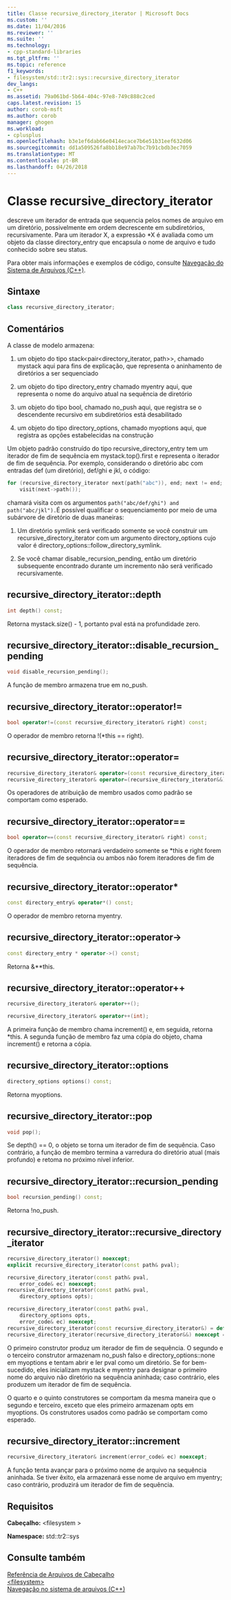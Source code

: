 ```yaml
---
title: Classe recursive_directory_iterator | Microsoft Docs
ms.custom: ''
ms.date: 11/04/2016
ms.reviewer: ''
ms.suite: ''
ms.technology:
- cpp-standard-libraries
ms.tgt_pltfrm: ''
ms.topic: reference
f1_keywords:
- filesystem/std::tr2::sys::recursive_directory_iterator
dev_langs:
- C++
ms.assetid: 79a061bd-5b64-404c-97e8-749c888c2ced
caps.latest.revision: 15
author: corob-msft
ms.author: corob
manager: ghogen
ms.workload:
- cplusplus
ms.openlocfilehash: b3e1ef6dab66e0414ecace7b6e51b31eef632d06
ms.sourcegitcommit: dd1a509526fa8bb18e97ab7bc7b91cbdb3ec7059
ms.translationtype: MT
ms.contentlocale: pt-BR
ms.lasthandoff: 04/26/2018
---
```

# <a name="recursivedirectoryiterator-class"></a>Classe recursive_directory_iterator

descreve um iterador de entrada que sequencia pelos nomes de arquivo em um diretório, possivelmente em ordem decrescente em subdiretórios, recursivamente. Para um iterador X, a expressão *X é avaliada como um objeto da classe directory_entry que encapsula o nome de arquivo e tudo conhecido sobre seu status.

Para obter mais informações e exemplos de código, consulte [Navegação do Sistema de Arquivos (C++)](../standard-library/file-system-navigation.md).

## <a name="syntax"></a>Sintaxe

```cpp
class recursive_directory_iterator;
```

## <a name="remarks"></a>Comentários

A classe de modelo armazena:

1. um objeto do tipo stack<pair\<directory_iterator, path>>, chamado mystack aqui para fins de explicação, que representa o aninhamento de diretórios a ser sequenciado

1. um objeto do tipo directory_entry chamado myentry aqui, que representa o nome do arquivo atual na sequência de diretório

1. um objeto do tipo bool, chamado no_push aqui, que registra se o descendente recursivo em subdiretórios está desabilitado

1. um objeto do tipo directory_options, chamado myoptions aqui, que registra as opções estabelecidas na construção

Um objeto padrão construído do tipo recursive_directory_entry tem um iterador de fim de sequência em mystack.top().first e representa o iterador de fim de sequência. Por exemplo, considerando o diretório abc com entradas def (um diretório), def/ghi e jkl, o código:

```cpp
for (recursive_directory_iterator next(path("abc")), end; next != end; ++next)
    visit(next->path());
```

chamará visita com os argumentos `path("abc/def/ghi") and path("abc/jkl").`É possível qualificar o sequenciamento por meio de uma subárvore de diretório de duas maneiras:

1. Um diretório symlink será verificado somente se você construir um recursive_directory_iterator com um argumento directory_options cujo valor é directory_options::follow_directory_symlink.

1. Se você chamar disable_recursion_pending, então um diretório subsequente encontrado durante um incremento não será verificado recursivamente.

## <a name="recursivedirectoryiteratordepth"></a>recursive_directory_iterator::depth

```cpp
int depth() const;
```

Retorna mystack.size() - 1, portanto pval está na profundidade zero.

## <a name="recursivedirectoryiteratordisablerecursionpending"></a>recursive_directory_iterator::disable_recursion_pending

```cpp
void disable_recursion_pending();
```

A função de membro armazena true em no_push.

## <a name="recursivedirectoryiteratoroperator"></a>recursive_directory_iterator::operator!=

```cpp
bool operator!=(const recursive_directory_iterator& right) const;
```

O operador de membro retorna !(*this == right).

## <a name="recursivedirectoryiteratoroperator"></a>recursive_directory_iterator::operator=

```cpp
recursive_directory_iterator& operator=(const recursive_directory_iterator&) = default;
recursive_directory_iterator& operator=(recursive_directory_iterator&&) noexcept = default;
```

Os operadores de atribuição de membro usados como padrão se comportam como esperado.

## <a name="recursivedirectoryiteratoroperator"></a>recursive_directory_iterator::operator==

```cpp
bool operator==(const recursive_directory_iterator& right) const;
```

O operador de membro retornará verdadeiro somente se *this e right forem iteradores de fim de sequência ou ambos não forem iteradores de fim de sequência.

## <a name="recursivedirectoryiteratoroperator"></a>recursive_directory_iterator::operator*

```cpp
const directory_entry& operator*() const;
```

O operador de membro retorna myentry.

## <a name="recursivedirectoryiteratoroperator-"></a>recursive_directory_iterator::operator->

```cpp
const directory_entry * operator->() const;
```

Retorna &**this.

## <a name="recursivedirectoryiteratoroperator"></a>recursive_directory_iterator::operator++

```cpp
recursive_directory_iterator& operator++();

recursive_directory_iterator& operator++(int);
```

A primeira função de membro chama increment() e, em seguida, retorna *this. A segunda função de membro faz uma cópia do objeto, chama increment() e retorna a cópia.

## <a name="recursivedirectoryiteratoroptions"></a>recursive_directory_iterator::options

```cpp
directory_options options() const;
```

Retorna myoptions.

## <a name="recursivedirectoryiteratorpop"></a>recursive_directory_iterator::pop

```cpp
void pop();
```

Se depth() == 0, o objeto se torna um iterador de fim de sequência. Caso contrário, a função de membro termina a varredura do diretório atual (mais profundo) e retoma no próximo nível inferior.

## <a name="recursivedirectoryiteratorrecursionpending"></a>recursive_directory_iterator::recursion_pending

```cpp
bool recursion_pending() const;
```

Retorna !no_push.

## <a name="recursivedirectoryiteratorrecursivedirectoryiterator"></a>recursive_directory_iterator::recursive_directory_iterator

```cpp
recursive_directory_iterator() noexcept;
explicit recursive_directory_iterator(const path& pval);

recursive_directory_iterator(const path& pval,
    error_code& ec) noexcept;
recursive_directory_iterator(const path& pval,
    directory_options opts);

recursive_directory_iterator(const path& pval,
    directory_options opts,
    error_code& ec) noexcept;
recursive_directory_iterator(const recursive_directory_iterator&) = default;
recursive_directory_iterator(recursive_directory_iterator&&) noexcept = default;
```

O primeiro construtor produz um iterador de fim de sequência. O segundo e o terceiro construtor armazenam no_push falso e directory_options::none em myoptions e tentam abrir e ler pval como um diretório. Se for bem-sucedido, eles inicializam mystack e myentry para designar o primeiro nome do arquivo não diretório na sequência aninhada; caso contrário, eles produzem um iterador de fim de sequência.

O quarto e o quinto construtores se comportam da mesma maneira que o segundo e terceiro, exceto que eles primeiro armazenam opts em myoptions. Os construtores usados como padrão se comportam como esperado.

## <a name="recursivedirectoryiteratorincrement"></a>recursive_directory_iterator::increment

```cpp
recursive_directory_iterator& increment(error_code& ec) noexcept;
```

A função tenta avançar para o próximo nome de arquivo na sequência aninhada. Se tiver êxito, ela armazenará esse nome de arquivo em myentry; caso contrário, produzirá um iterador de fim de sequência.

## <a name="requirements"></a>Requisitos

**Cabeçalho:** \<filesystem >

**Namespace:** std::tr2::sys

## <a name="see-also"></a>Consulte também

[Referência de Arquivos de Cabeçalho](../standard-library/cpp-standard-library-header-files.md)<br/>
[\<filesystem>](../standard-library/filesystem.md)<br/>
[Navegação no sistema de arquivos (C++)](../standard-library/file-system-navigation.md)<br/>
